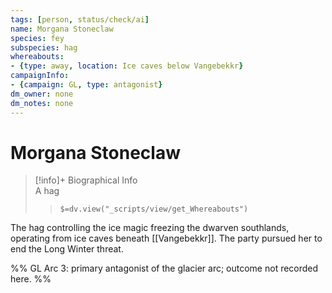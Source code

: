 ```yaml
---
tags: [person, status/check/ai]
name: Morgana Stoneclaw
species: fey
subspecies: hag
whereabouts:
- {type: away, location: Ice caves below Vangebekkr}
campaignInfo:
- {campaign: GL, type: antagonist}
dm_owner: none
dm_notes: none
---
```

# Morgana Stoneclaw
>[!info]+ Biographical Info  
> A hag  
>> `$=dv.view("_scripts/view/get_Whereabouts")`

The hag controlling the ice magic freezing the dwarven southlands, operating from ice caves beneath [[Vangebekkr]]. The party pursued her to end the Long Winter threat.

%%
GL Arc 3: primary antagonist of the glacier arc; outcome not recorded here.
%%

